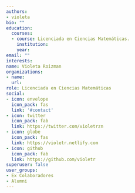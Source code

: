 ```yaml
---
authors:
- violeta
bio: ""
education:
  courses:
  - course: Licenciada en Ciencias Matemáticas.
    institution:  
    year: 
email: ""
interests:
name: Violeta Roizman
organizations:
- name: 
  url: 
role: Licenciada en Ciencias Matemáticas
social:
- icon: envelope
  icon_pack: fas
  link: '#contact'
- icon: twitter
  icon_pack: fab
  link: https://twitter.com/violetrzn
- icon: globe
  icon_pack: fas
  link: https://violetr.netlify.com
- icon: github
  icon_pack: fab
  link: https://github.com/violetr
superuser: false
user_groups:
- Ex Colaboradores
- Alumni
---
```




